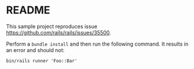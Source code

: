 # README

This sample project reproduces issue
https://github.com/rails/rails/issues/35500.

Perform a `bundle install` and then run the following command. It results in an
error and should not:

```
bin/rails runner 'Foo::Bar'
```
